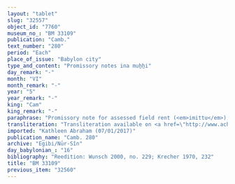 ```yaml
---
layout: "tablet"
slug: "32557"
object_id: "7760"
museum_no_: "BM 33109"
publication: "Camb."
text_number: "280"
period: "Each"
place_of_issue: "Babylon city"
type_and_content: "Promissory notes ina muẖẖi"
day_remark: "-"
month: "VI"
month_remark: "-"
year: "5"
year_remark: "-"
king: "Cam"
king_remark: "-"
paraphrase: "Promissory note for assessed field rent (<em>imittu</em>), to be delivered in dates.<br /> <strong>B</strong> owes 8 kor of dates to <strong>A</strong>, assessed field rent on land (<em>imitt</em><em>i</em> <em>eqli</em>) &ndash; probably followed by a description of the field&#39;s location but the tablet is broken at this point. <strong>B</strong> should deliver the dates to the courtyard in one instalment together with the usual by-products of the date cultivation: for each kor of dates they shall give (the customary amounts of) spathes (<em>tuhallu</em>), fibres (<em>mangagu</em>), (and) spadices (<em>gip&ucirc;</em>), a load of firewood, (and) 2 <em>darīku</em>-containers. Delivery is due in Ta&scaron;rīt (VII). &nbsp;He should also pay for the <em>hab&ucirc; uhinni-</em>tax. He has not received (<em>eṭēru</em>) any remuneration for his gardening work (<em>&scaron;issinnu</em>). The document ends by referring to the share (<em>zittu</em>) of <strong>C</strong>, which is left out of consideration (<em>elat</em>) in the current promissory note. Witnesses<br /> &nbsp;<br /> <strong>A </strong>= Itti-Marduk-balāṭu/Nab&ucirc;-ahhē-iddin//Egibi; <strong>B </strong>= Nergal-iddin/&Scaron;ama&scaron;-ahu-iddin; <strong>C </strong>= Mu&scaron;ēzib-Bēl"
transliteration: "Transliteration available on <a href=\"http://www.achemenet.com/fr/item/?/sources-textuelles/textes-par-regions/babylonie/babylone/1680087\" target=\"_blank\">Achemenet</a>"
imported: "Kathleen Abraham (07/01/2017)"
publication_name: "Camb. 280"
archive: "Egibi/Nūr-Sîn"
day_babylonian_: "16"
bibliography: "Reedition: Wunsch 2000, no. 229; Krecher 1970, 232"
title: "BM 33109"
previous_item: "32560"
---
```

